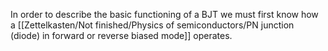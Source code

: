 In order to describe the basic functioning of a BJT we must first know how a [[Zettelkasten/Not finished/Physics of semiconductors/PN junction (diode) in forward or reverse biased mode]] operates.
